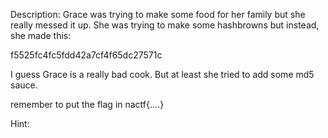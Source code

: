Description:
Grace was trying to make some food for her family but she really messed it up. She was trying to make some hashbrowns but instead, she made this: 

f5525fc4fc5fdd42a7cf4f65dc27571c

I guess Grace is a really bad cook. But at least she tried to add some md5 sauce.

remember to put the flag in nactf{....}

Hint:
